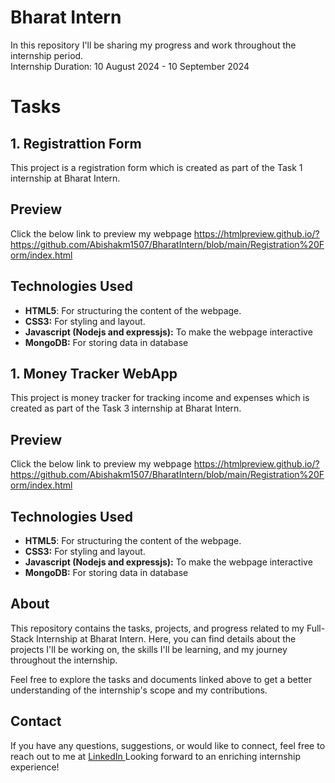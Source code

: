 # Bharat Intern #
In this repository I'll be sharing my progress and work throughout the internship period.<br>
Internship Duration: 10 August 2024 - 10 September 2024
# Tasks #
## 1. Registrattion Form ##
This project is a registration form which is created as part of the Task 1 internship at Bharat Intern.
## Preview ##
Click the below link to preview my webpage 
https://htmlpreview.github.io/?https://github.com/Abishakm1507/BharatIntern/blob/main/Registration%20Form/index.html
## Technologies Used ##
<ul>
  <li> <b>HTML5</b>: For structuring the content of the webpage. </li>
  <li> <b>CSS3:</b> For styling and layout. </li>
  <li> <b>Javascript (Nodejs and expressjs):</b> To make the webpage interactive </li>
  <li> <b>MongoDB:</b> For storing data in database </li>
</ul> 

## 1. Money Tracker WebApp ##
This project is money tracker for tracking income and expenses which is created as part of the Task 3 internship at Bharat Intern.
## Preview ##
Click the below link to preview my webpage 
https://htmlpreview.github.io/?https://github.com/Abishakm1507/BharatIntern/blob/main/Registration%20Form/index.html
## Technologies Used ##
<ul>
  <li> <b>HTML5</b>: For structuring the content of the webpage. </li>
  <li> <b>CSS3:</b> For styling and layout. </li>
  <li> <b>Javascript (Nodejs and expressjs):</b> To make the webpage interactive </li>
  <li> <b>MongoDB:</b> For storing data in database </li>
</ul> 
<h2> About </h2>
This repository contains the tasks, projects, and progress related to my Full-Stack Internship at Bharat Intern. Here, you can find details about the projects I'll be working on, the skills I'll be learning, and my journey throughout the internship.

Feel free to explore the tasks and documents linked above to get a better understanding of the internship's scope and my contributions.
## Contact ##
If you have any questions, suggestions, or would like to connect, feel free to reach out to me at <a href="https://www.linkedin.com/in/abisha-km-4a4906290/"> LinkedIn </a>
Looking forward to an enriching internship experience!
